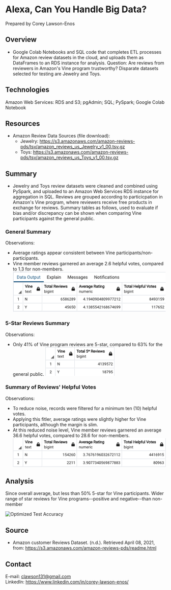 # Alexa, Can You Handle Big Data?

Prepared by Corey Lawson-Enos

## Overview
* Google Colab Notebooks and SQL code that completes ETL processes for Amazon review datasets in the cloud, and uploads them as DataFrames to an RDS instance for analysis. Question: Are reviews from reviewers in Amazon's Vine program trustworthy? Disparate datasets selected for testing are Jewelry and Toys.

## Technologies
Amazon Web Services: RDS and S3; pgAdmin; SQL; PySpark; Google Colab Notebook

## Resources
* Amazon Review Data Sources (file download):
    - Jewelry: https://s3.amazonaws.com/amazon-reviews-pds/tsv/amazon_reviews_us_Jewelry_v1_00.tsv.gz
    - Toys: https://s3.amazonaws.com/amazon-reviews-pds/tsv/amazon_reviews_us_Toys_v1_00.tsv.gz

## Summary
* Jewelry and Toys review datasets were cleaned and combined using PySpark, and uploaded to an Amazon Web Services RDS instance for aggregation in SQL. Reviews are grouped according to particicpation in Amazon's Vine program, where reviewers receive free products in exchange for reviews. Summary tables as follows, used to evaluate if bias and/or discrepancy can be shown when comparing Vine participants against the general public. 

### General Summary

Observations:
* Average ratings appear consistent between Vine participants/non-participants.
* Vine member reviews garnered an average 2.6 helpful votes, compared to 1.3 for non-members.
![General Summary](Images/review_summary.png)

### 5-Star Reviews Summary

Observations:
* Only 41% of Vine program reviews are 5-star, compared to 63% for the general public.
![5-Star Summary](Images/five_star_summary.png)

### Summary of Reviews' Helpful Votes

Observations:
* To reduce noise, records were filtered for a minimum ten (10) helpful votes.
* Applying this fitler, average ratings were slightly higher for Vine participants, although the margin is slim.
* At this reduced noise level, Vine member reviews garnered an average 36.6 helpful votes, compared to 28.6 for non-members.
![Helpful Votes Summary](Images/helpful_summary.png)

## Analysis

Since overall average, but less than 50% 5-star for Vine participants. Wider range of star reviews for Vine programs--positive and negative--than non-member




![Optimized Test Accuracy](Images/optimized_accuracy.png)

## Source

* Amazon customer Reviews Dataset. (n.d.). Retrieved April 08, 2021, from: https://s3.amazonaws.com/amazon-reviews-pds/readme.html

## Contact
E-mail: clawson131@gmail.com<br>
LinkedIn: https://www.linkedin.com/in/corey-lawson-enos/
